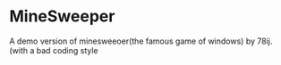 # MineSweeper #
A demo version of minesweeoer(the famous game of windows) by 78ij.
(with a bad coding style